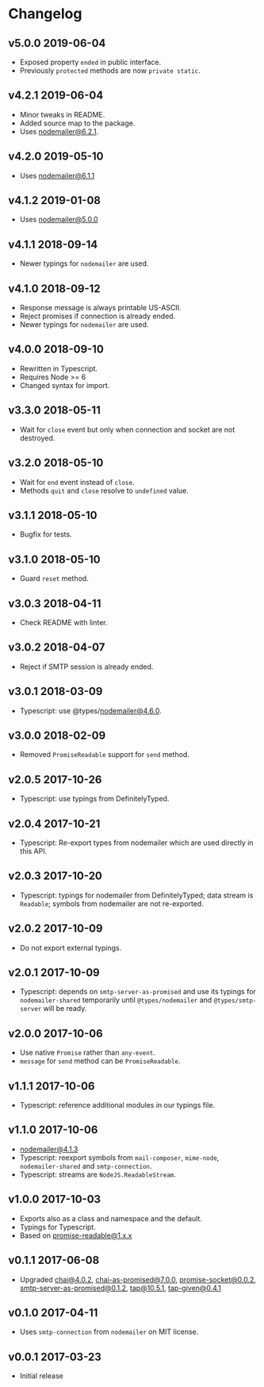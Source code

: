 # Changelog

## v5.0.0 2019-06-04

- Exposed property `ended` in public interface.
- Previously `protected` methods are now `private static`.

## v4.2.1 2019-06-04

- Minor tweaks in README.
- Added source map to the package.
- Uses nodemailer@6.2.1.

## v4.2.0 2019-05-10

- Uses nodemailer@6.1.1

## v4.1.2 2019-01-08

- Uses nodemailer@5.0.0

## v4.1.1 2018-09-14

- Newer typings for `nodemailer` are used.

## v4.1.0 2018-09-12

- Response message is always printable US-ASCII.
- Reject promises if connection is already ended.
- Newer typings for `nodemailer` are used.

## v4.0.0 2018-09-10

- Rewritten in Typescript.
- Requires Node >= 6
- Changed syntax for import.

## v3.3.0 2018-05-11

- Wait for `close` event but only when connection and socket are not destroyed.

## v3.2.0 2018-05-10

- Wait for `end` event instead of `close`.
- Methods `quit` and `close` resolve to `undefined` value.

## v3.1.1 2018-05-10

- Bugfix for tests.

## v3.1.0 2018-05-10

- Guard `reset` method.

## v3.0.3 2018-04-11

- Check README with linter.

## v3.0.2 2018-04-07

- Reject if SMTP session is already ended.

## v3.0.1 2018-03-09

- Typescript: use @types/nodemailer@4.6.0.

## v3.0.0 2018-02-09

- Removed `PromiseReadable` support for `send` method.

## v2.0.5 2017-10-26

- Typescript: use typings from DefinitelyTyped.

## v2.0.4 2017-10-21

- Typescript: Re-export types from nodemailer which are used directly in
  this API.

## v2.0.3 2017-10-20

- Typescript: typings for nodemailer from DefinitelyTyped; data stream is
  `Readable`; symbols from nodemailer are not re-exported.

## v2.0.2 2017-10-09

- Do not export external typings.

## v2.0.1 2017-10-09

- Typescript: depends on `smtp-server-as-promised` and use its typings for
  `nodemailer-shared` temporarily until `@types/nodemailer` and
  `@types/smtp-server` will be ready.

## v2.0.0 2017-10-06

- Use native `Promise` rather than `any-event`.
- `message` for `send` method can be `PromiseReadable`.

## v1.1.1 2017-10-06

- Typescript: reference additional modules in our typings file.

## v1.1.0 2017-10-06

- nodemailer@4.1.3
- Typescript: reexport symbols from `mail-composer`, `mime-node`,
  `nodemailer-shared` and `smtp-connection`.
- Typescript: streams are `NodeJS.ReadableStream`.

## v1.0.0 2017-10-03

- Exports also as a class and namespace and the default.
- Typings for Typescript.
- Based on promise-readable@1.x.x

## v0.1.1 2017-06-08

- Upgraded chai@4.0.2, chai-as-promised@7.0.0, promise-socket@0.0.2,
  smtp-server-as-promised@0.1.2, tap@10.5.1, tap-given@0.4.1

## v0.1.0 2017-04-11

- Uses `smtp-connection` from `nodemailer` on MIT license.

## v0.0.1 2017-03-23

- Initial release
